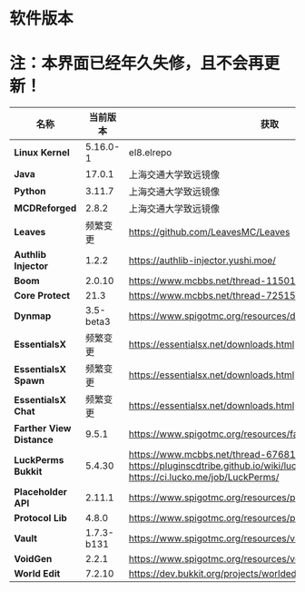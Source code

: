 # 软件版本

# 注：本界面已经年久失修，且不会再更新！

| **名称**                       | **当前版本** | **获取**                                                     | **备注**                     |
| ------------------------------ | ------------ | ------------------------------------------------------------ | ---------------------------- |
| **Linux Kernel**               | 5.16.0-1     | el8.elrepo                                                   |                              |
| **Java**                       | 17.0.1       | 上海交通大学致远镜像                                         |                              |
| **Python**                     | 3.11.7       | 上海交通大学致远镜像                                         |                              |
| **MCDReforged**                | 2.8.2        | 上海交通大学致远镜像                                         |                              |
| **Leaves**                     | 频繁变更      | https://github.com/LeavesMC/Leaves                           |                              |
| **Authlib Injector**           | 1.2.2        | https://authlib-injector.yushi.moe/                          |                              |
| **Boom**                       | 2.0.10  | https://www.mcbbs.net/thread-1150139-1-1.html                |                              |
| **Core Protect**               | 21.3        | https://www.mcbbs.net/thread-72515-1-1.html                  |                              |
| **Dynmap**                     | 3.5-beta3   | https://www.spigotmc.org/resources/dynmap.274/               |                              |
| **EssentialsX**                | 频繁变更      | https://essentialsx.net/downloads.html                       |                              |
| **EssentialsX Spawn**          | 频繁变更     | https://essentialsx.net/downloads.html                       |                              |
| **EssentialsX Chat**           | 频繁变更 | https://essentialsx.net/downloads.html                       |                              |
| **Farther View Distance**      | 9.5.1        | https://www.spigotmc.org/resources/fartherviewdistance.84950/ |                              |
| **LuckPerms Bukkit**           | 5.4.30       | https://www.mcbbs.net/thread-676818-1-1.html https://pluginscdtribe.github.io/wiki/luckperms https://ci.lucko.me/job/LuckPerms/ |                              |
| **Placeholder API**            | 2.11.1       | https://www.spigotmc.org/resources/placeholderapi.6245/      |                              |
| **Protocol Lib**               | 4.8.0        | https://www.spigotmc.org/resources/protocollib.1997/         |                              |
| **Vault**                      | 1.7.3-b131   | https://www.spigotmc.org/resources/vault.34315/              |                              |
| **VoidGen**                    | 2.2.1        | https://www.spigotmc.org/resources/voidgen.25391/            |                              |
| **World Edit**                 | 7.2.10       | https://dev.bukkit.org/projects/worldedit                    |                              |

